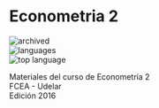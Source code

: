 # Econometria 2 

![archived](https://img.shields.io/badge/lifecycle-archived-red.svg)  
![languages](https://img.shields.io/github/languages/count/daczarne/udelar_econometria_2)   
![top language](https://img.shields.io/github/languages/top/daczarne/udelar_econometria_2)   

Materiales del curso de Econometría 2  
FCEA - Udelar  
Edición 2016  
